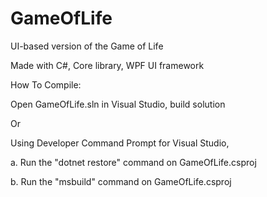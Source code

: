 # GameOfLife

UI-based version of the Game of Life

Made with C#, Core library, WPF UI framework

How To Compile:

Open GameOfLife.sln in Visual Studio, build solution 

Or

Using Developer Command Prompt for Visual Studio,

a. Run the "dotnet restore" command on GameOfLife.csproj

b. Run the "msbuild" command on GameOfLife.csproj
